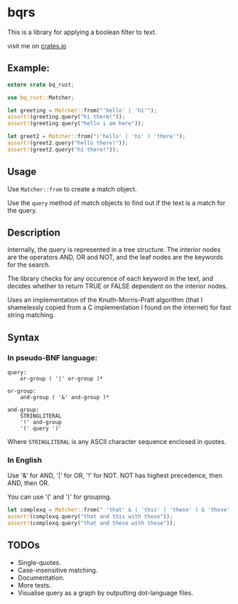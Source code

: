 # bqrs

This is a library for applying a boolean filter to text.

visit me on [crates.io](https://crates.io/crates/bqrs)

## Example:

``` rust
extern crate bq_rust;

use bq_rust::Matcher;

let greeting = Matcher::from("'hello' | 'hi'");
assert!(greeting.query("hi there!"));
assert!(greeting.query("hello i am here"));

let greet2 = Matcher::from("('hello' | 'hi' ) 'there'");
assert!(greet2.query("hello there!"));
assert!(greet2.query("hi there!"));
```

## Usage

Use `Matcher::from` to create a match object.

Use the `query` method of match objects to find out if the text is a match for the query.

## Description

Internally, the query is represented in a tree structure. The interior nodes are the operators AND, OR and NOT, and the leaf nodes are the keywords for the search.

The library checks for any occurence of each keyword in the text, and decides whether to return TRUE or FALSE dependent on the interior nodes.

Uses an implementation of the Knuth-Morris-Pratt algorithm (that I shamelessly copied from a C implementation I found on the internet) for fast string matching.

## Syntax

### In pseudo-BNF language:

``` bnf
query:
    or-group ( '|' or-group )*

or-group:
    and-group ( '&' and-group )*

and-group:
    STRINGLITERAL
    '!' and-group
    '(' query ')'
```

Where `STRINGLITERAL` is any ASCII character sequence enclosed in quotes.

### In English

Use '&' for AND, '|' for OR, '!' for NOT. NOT has highest precedence, then AND, then OR.

You can use '(' and ')' for grouping.

``` rust
let complexq = Matcher::from(" 'that' & ( 'this' | 'these' ) & 'those' ");
assert!(complexq.query("that and this with those"));
assert!(complexq.query("that and these with those"));
```

## TODOs

* Single-quotes.
* Case-insensitive matching.
* Documentation.
* More tests.
* Visualise query as a graph by outputting dot-language files.
